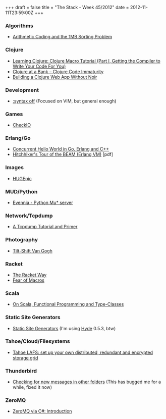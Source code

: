 +++
draft = false
title = "The Stack - Week 45/2012"
date = 2012-11-11T23:59:00Z
+++



### Algorithms

 - [Arithmetic Coding and the 1MB Sorting Problem][arithmeticcodingandthe1mbsortingproblem]

[arithmeticcodingandthe1mbsortingproblem]: http://preshing.com/20121105/arithmetic-coding-and-the-1mb-sorting-problem


### Clojure

 - [Learning Clojure: Clojure Macro Tutorial (Part I, Getting the Compiler to Write Your Code For You)][learningclojureclojuremacrotutorialpartigettingthecompilertowriteyourcodeforyou]
 - [Clojure at a Bank – Clojure Code Immaturity][pitheringaboutclojureatabankclojurecodeimmaturity]
 - [Building a Clojure Web App Without Noir][buildingaclojurewebappwithoutnoir]

[learningclojureclojuremacrotutorialpartigettingthecompilertowriteyourcodeforyou]: http://www.learningclojure.com/2010/09/clojure-macro-tutorial-part-i-getting.html#Blog1
[pitheringaboutclojureatabankclojurecodeimmaturity]: http://www.pitheringabout.com/?p=778
[buildingaclojurewebappwithoutnoir]: http://www.flyingmachinestudios.com/programming/dissecting-gratefulplace/


### Development

 - [:syntax off][syntaxoffedoofus] (Focused on VIM, but general enough)

[syntaxoffedoofus]: http://www.kyleisom.net/blog/2012/10/17/syntax-off/


### Games

 - [CheckIO][checkio]

[checkio]: http://www.checkio.org/welcome/


### Erlang/Go

 - [Concurrent Hello World in Go, Erlang and C++][danielsblogconcurrenthelloworldingoerlangandc]
 - [Hitchhiker's Tour of the BEAM (Erlang VM)][hitchhikerstourofthebeamerlangvmpdf] [pdf]

[danielsblogconcurrenthelloworldingoerlangandc]: http://himmele.blogspot.de/2012/11/concurrent-hello-world-in-go-erlang.html
[hitchhikerstourofthebeamerlangvmpdf]: http://www.erlang-factory.com/upload/presentations/708/HitchhikersTouroftheBEAM.pdf


### Images

 - [HUGEpic][hugepic]

[hugepic]: http://hugepic.io/


### MUD/Python

 - [Evennia - Python Mu* server][evenniapythonmuserver]

[evenniapythonmuserver]: http://evennia.com/


### Network/Tcpdump

 - [A Tcpdump Tutorial and Primer][atcpdumptutorialandprimerdanielmiesslercom]

[atcpdumptutorialandprimerdanielmiesslercom]: http://danielmiessler.com/study/tcpdump/


### Photography

 - [Tilt-Shift Van Gogh][tiltshiftvangogh]

[tiltshiftvangogh]: http://www.artcyclopedia.com/hot/tilt-shift-van-gogh.htm


### Racket

 - [The Racket Way][theracketway]
 - [Fear of Macros][fearofmacros]

[theracketway]: http://www.infoq.com/presentations/Racket
[fearofmacros]: http://www.greghendershott.com/fear-of-macros/


### Scala

 - [On Scala, Functional Programming and Type-Classes][onscalafunctionalprogrammingandtypeclasses]

[onscalafunctionalprogrammingandtypeclasses]: http://bionicspirit.com/blog/2012/11/02/scala-functional-programming-type-classes.html


### Static Site Generators

 - [Static Site Generators][staticsitegeneratorsgist] (I'm using [Hyde](https://github.com/lakshmivyas/hyde) 0.5.3, btw)

[staticsitegeneratorsgist]: https://gist.github.com/2254924


### Tahoe/Cloud/Filesystems

 - [Tahoe LAFS: set up your own distributed, redundant and encrypted storage grid][tahoelafssetupyourowndistributedredundantandencryptedstoragegridraymiiorg]

[tahoelafssetupyourowndistributedredundantandencryptedstoragegridraymiiorg]: https://raymii.org/cms/p_Tahoe_LAFS_set_up_your_own_distributed_redundant_and_encrypted_storage_grid


### Thunderbird

 - [Checking for new messages in other folders][checkingfornewmessagesinotherfoldersthunderbirdmozillazineknowledgebase] (This has bugged me for a while, fixed it now)

[checkingfornewmessagesinotherfoldersthunderbirdmozillazineknowledgebase]: http://kb.mozillazine.org/How_do_I_check_for_new_messages_in_other_folders


### ZeroMQ

 - [ZeroMQ via C#: Introduction][zeromqviacintroductioncodeproject]

[zeromqviacintroductioncodeproject]: http://www.codeproject.com/Articles/488207/ZeroMQ-via-Csharp-Introduction